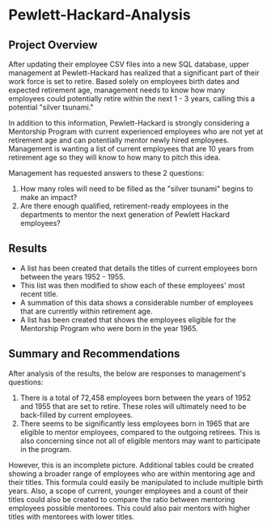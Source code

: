 # Pewlett-Hackard-Analysis
## Project Overview
After updating their employee CSV files into a new SQL database, upper management at Pewlett-Hackard has realized that a significant part of their work force is set to retire.  Based solely on employees birth dates and expected retirement age, management needs to know how many employees could potentially retire within the next 1 - 3 years, calling this a potential "silver tsunami."  

In addition to this information, Pewlett-Hackard is strongly considering a Mentorship Program with current experienced employees who are not yet at retirement age and can potentially mentor newly hired employees.  Management is wanting a list of current employees that are 10 years from retirement age so they will know to how many to pitch this idea.

Management has requested answers to these 2 questions:
1. How many roles will need to be filled as the "silver tsunami" begins to make an impact?
2. Are there enough qualified, retirement-ready employees in the departments to mentor the next generation of Pewlett Hackard employees?

## Results

- A list has been created that details the titles of current employees born between the years 1952 - 1955.
- This list was then modified to show each of these employees' most recent title.  
- A summation of this data shows a considerable number of employees that are currently within retirement age.
- A list has been created that shows the employees eligible for the Mentorship Program who were born in the year 1965.



## Summary and Recommendations
After analysis of the results, the below are responses to management's questions:
1. There is a total of 72,458 employees born between the years of 1952 and 1955 that are set to retire.  These roles will ultimately need to be back-filled by current employees.
2. There seems to be significantly less employees born in 1965 that are eligible to mentor employees, compared to the outgoing retirees.  This is also concerning since not all of eligible mentors may want to participate in the program.

However, this is an incomplete picture.  Additional tables could be created showing a broader range of employees who are within mentoring age and their titles.  This formula could easily be manipulated to include multiple birth years.  Also, a scope of current, younger employees and a count of their titles could also be created to compare the ratio between mentoring employees possible mentorees.  This could also pair mentors with higher titles with mentorees with lower titles.  